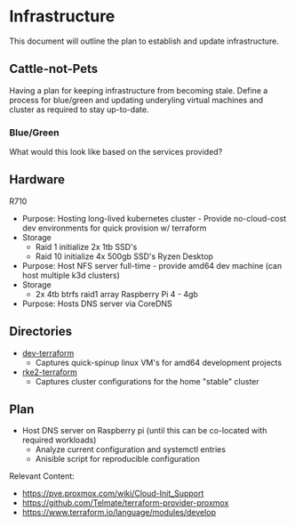 # Infrastructure

This document will outline the plan to establish and update infrastructure.

## Cattle-not-Pets
Having a plan for keeping infrastructure from becoming stale. Define a process for blue/green and updating underyling virtual machines and cluster as required to stay up-to-date.

### Blue/Green
What would this look like based on the services provided?


## Hardware
R710
- Purpose: Hosting long-lived kubernetes cluster - Provide no-cloud-cost dev environments for quick provision w/ terraform
- Storage
    - Raid 1 initialize 2x 1tb SSD's
    - Raid 10 initialize 4x 500gb SSD's
Ryzen Desktop
- Purpose: Host NFS server full-time - provide amd64 dev machine (can host multiple k3d clusters)
- Storage
    - 2x 4tb btrfs raid1 array
Raspberry Pi 4 - 4gb
- Purpose: Hosts DNS server via CoreDNS

## Directories
- [dev-terraform](./dev-terraform/README.md)
    - Captures quick-spinup linux VM's for amd64 development projects
- [rke2-terraform](./rke2-terraform/README.md)
    - Captures cluster configurations for the home "stable" cluster

## Plan
- Host DNS server on Raspberry pi (until this can be co-located with required workloads)
    - Analyze current configuration and systemctl entries
    - Anisible script for reproducible configuration

Relevant Content:
- https://pve.proxmox.com/wiki/Cloud-Init_Support
- https://github.com/Telmate/terraform-provider-proxmox
- https://www.terraform.io/language/modules/develop